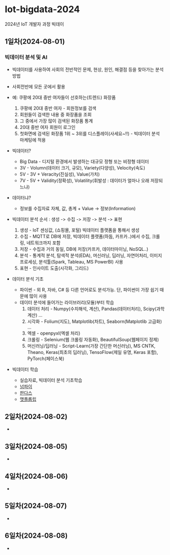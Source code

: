# Iot-bigdata-2024
2024년 IoT 개발자 과정 빅데이

## 1일차(2024-08-01)
### 빅데이터 분석 및 AI
- 빅데이터를 사용하여 사회의 전반적인 문제, 현상, 원인, 해결점 등을 찾아가는 분석방법 
- 사회전반에 모든 곳에서 활용
- 예: 쿠팡에 20대 중반 여자들이 선호하는(트렌드) 화장품
    1. 쿠팡에 20대 중반 여자 - 회원정보를 검색
    2. 회원들이 검색한 내용 중 화장품을 조회
    3. 그 중에서 가장 많이 검색된 화장품 통계
    4. 20대 중반 여자 회원이 로그인
    5. 첫화면에 검색된 화장품 1위 ~ 3위를 디스플레이(사세요~!!) - 빅데이터 분석 마케팅에 적용

- 빅데이터?
    - Big Data - 디지털 환경에서 발생하는 대규모 정형 또는 비정형 데이터
    - 3V - Volumn(데이터 크기, 규모), Variety(다양성), Velocity(속도)
    - 5V - 3V + Veracity(진실성), Value(가치)
    - 7V - 5V + Validity(정확성), Volatility(휘발성 : 데이터가 얼마나 오래 저장되느냐)

- 데이터냐?
    - 정보를 수집자료 자체, 값, 총계 + Value -> 정보(Information)

- 빅데이터 분석 순서 : 생성 -> 수집 -> 저장 -> 분석 -> 표현
    1. 생성 - IoT 센싱값, (쇼핑몰, 포털) 빅데이터 플랫폼을 통해서 생성
    2. 수집 - MQTT로 DB에 저장, 빅데이터 플랫폼(하둡, 카프카..)에서 수집, 크롤링, 네트워크까지 포함
    3. 저장 - 수집과 거의 동일, DB에 저장(카프카, 데이터마이닝, NoSQL..)
    4. 분석 - 통계적 분석, 탐색적 분석(EDA), 머신러닝, 딥러닝, 자연어처리, 이미지 프로세싱, 분석툴(Spark, Tableau, MS PowerBI) 사용
    5. 표현 - 인사이트 도출(시각화, 그리드)

- 데이터 분석 기초
    - 파이썬 - 외 R, 자바, C# 등 다른 언어로도 분석가능. 단, 파이썬이 가장 쉽기 때문에 많이 사용
    - 데이터 분석에 들어가는 라이브러리(모듈)부터 학습
        1. 데이터 처리 - Numpy(수치해석, 계산), Pandas(데이터처리), Scipy(과학계산) ...
        2. 시각화 - Folium(지도), Matplotlib(차트), Seaborn(Matplotlib 고급화) ...
        3. 엑셀 - openpyxl(엑셀 처리)
        4. 크롤링 - Selenium(웹 크롤링 자동화), BeautifulSoup(웹페이지 정제)
        5. 머신러닝/딥러닝 - Script-Learn(가장 간단한 머신러닝), MS CNTK, Theano, Keras(최초의 딥러닝), TensoFlow(제일 유명, Keras 포함), PyTorch(페이스북)

- 빅데이터 학습
    - 실습자료, 빅데이터 분석 기초학습
    - [넘파이](https://github.com/Hwangji99/Iot-bigdata-2024/blob/main/day01/bda01_numpy_basic.ipynb)
    - [판다스](https://github.com/Hwangji99/Iot-bigdata-2024/blob/main/day01/bda02_pandas_basic.ipynb)
    - [맷플롭립](https://github.com/Hwangji99/Iot-bigdata-2024/blob/main/day01/bda03_matplotlib_basic.ipynb)

## 2일차(2024-08-02)
- 

## 3일차(2024-08-05)
- 

## 4일차(2024-08-06)
- 

## 5일차(2024-08-07)
- 

## 6일차(2024-08-08)
- 
